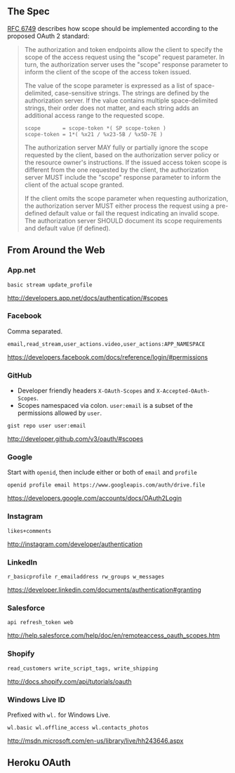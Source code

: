 ## The Spec

[RFC 6749](http://tools.ietf.org/html/rfc6749) describes how scope should be implemented according to the proposed OAuth 2 standard:

> The authorization and token endpoints allow the client to specify the scope of the access request using the "scope" request parameter. In turn, the authorization server uses the "scope" response parameter to inform the client of the scope of the access token issued.
>
> The value of the scope parameter is expressed as a list of space- delimited, case-sensitive strings. The strings are defined by the authorization server. If the value contains multiple space-delimited strings, their order does not matter, and each string adds an additional access range to the requested scope.
>
>     scope       = scope-token *( SP scope-token )
>     scope-token = 1*( %x21 / %x23-5B / %x5D-7E )
>
> The authorization server MAY fully or partially ignore the scope requested by the client, based on the authorization server policy or the resource owner's instructions. If the issued access token scope is different from the one requested by the client, the authorization server MUST include the "scope" response parameter to inform the client of the actual scope granted.
>
> If the client omits the scope parameter when requesting authorization, the authorization server MUST either process the request using a pre-defined default value or fail the request indicating an invalid scope. The authorization server SHOULD document its scope requirements and default value (if defined).

## From Around the Web

### App.net

    basic stream update_profile

http://developers.app.net/docs/authentication/#scopes

### Facebook

Comma separated.

    email,read_stream,user_actions.video,user_actions:APP_NAMESPACE

https://developers.facebook.com/docs/reference/login/#permissions

### GitHub

* Developer friendly headers `X-OAuth-Scopes` and `X-Accepted-OAuth-Scopes`.
* Scopes namespaced via colon. `user:email` is a subset of the permissions allowed by `user`.

```
gist repo user user:email
```

http://developer.github.com/v3/oauth/#scopes

### Google

Start with `openid`, then include either or both of `email` and `profile`

    openid profile email https://www.googleapis.com/auth/drive.file

https://developers.google.com/accounts/docs/OAuth2Login

### Instagram

    likes+comments

http://instagram.com/developer/authentication

### LinkedIn

    r_basicprofile r_emailaddress rw_groups w_messages

https://developer.linkedin.com/documents/authentication#granting

### Salesforce

    api refresh_token web

http://help.salesforce.com/help/doc/en/remoteaccess_oauth_scopes.htm

### Shopify

    read_customers write_script_tags, write_shipping

http://docs.shopify.com/api/tutorials/oauth

### Windows Live ID

Prefixed with `wl.` for Windows Live.

    wl.basic wl.offline_access wl.contacts_photos

http://msdn.microsoft.com/en-us/library/live/hh243646.aspx

## Heroku OAuth
